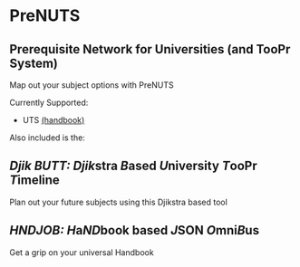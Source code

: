 # PreNUTS
## Prerequisite Network for Universities (and TooPr System)

Map out your subject options with PreNUTS

Currently Supported:
- UTS [(handbook)](http://www.handbook.uts.edu.au/)

Also included is the:
## _Djik BUTT:_ *Djik*stra *B*ased *U*niversity *T*ooPr *T*imeline

Plan out your future subjects using this Djikstra based tool

## _HNDJOB:_ *H*a*ND*book based *J*SON *O*mni*B*us

Get a grip on your universal Handbook

